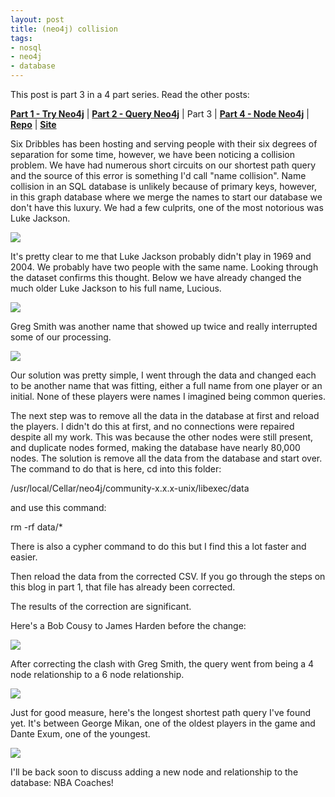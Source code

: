 ```yaml
---
layout: post
title: (neo4j) collision
tags:
- nosql
- neo4j
- database
---
```


This post is part 3 in a 4 part series. Read the other posts:

**[Part 1 - Try Neo4j](/try-neo4j "Getting Started")** | **[Part 2 - Query Neo4j](/query-neo4j "Learning Database Language")** | Part 3 | **[Part 4 - Node Neo4j](/node-neo4j "The Hard Part!")** | **[Repo](https://github.com/upstanding-biome/sixdegrees)** | **[Site](http://sixdribbles.com)**

Six Dribbles has been hosting and serving people with their six degrees of separation for some time, however, we have been noticing a collision problem. We have had numerous short circuits on our shortest path query and the source of this error is something I'd call "name collision". Name collision in an SQL database is unlikely because of primary keys, however, in this graph database where we merge the names to start our database we don't have this luxury. We had a few culprits, one of the most notorious was Luke Jackson.

<img src="luke4.png"/>

It's pretty clear to me that Luke Jackson probably didn't play in 1969 and 2004. We probably have two people with the same name. Looking through the dataset confirms this thought. Below we have already changed the much older Luke Jackson to his full name, Lucious.

<img src="luke.png"/>

Greg Smith was another name that showed up twice and really interrupted some of our processing.

<img src="luke2.png"/>

Our solution was pretty simple, I went through the data and changed each to be another name that was fitting, either a full name from one player or an initial. None of these players were names I imagined being common queries.

The next step was to remove all the data in the database at first and reload the players. I didn't do this at first, and no connections were repaired despite all my work. This was because the other nodes were still present, and duplicate nodes formed, making the database have nearly 80,000 nodes. The solution is remove all the data from the database and start over. The command to do that is here, cd into this folder:

/usr/local/Cellar/neo4j/community-x.x.x-unix/libexec/data

and use this command:

rm -rf data/*

There is also a cypher command to do this but I find this a lot faster and easier.

Then reload the data from the corrected CSV. If you go through the steps on this blog in part 1, that file has already been corrected.

The results of the correction are significant.

Here's a Bob Cousy to James Harden before the change:

<img src="cous-hardenWrong.png"/>

After correcting the clash with Greg Smith, the query went from being a 4 node relationship to a 6 node relationship.

<img src="cous-hardenCORR.png"/>

Just for good measure, here's the longest shortest path query I've found yet. It's between George Mikan, one of the oldest players in the game and Dante Exum, one of the youngest.

<img src="danteMikan.png"/>

I'll be back soon to discuss adding a new node and relationship to the database: NBA Coaches!
